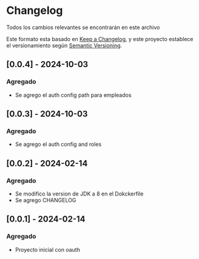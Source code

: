 # Changelog
Todos los cambios relevantes se encontrarán en este archivo

Este formato esta basado en [Keep a Changelog](https://keepachangelog.com/en/1.0.0/),
y este proyecto establece el versionamiento según [Semantic Versioning](https://semver.org/spec/v2.0.0.html).

## [0.0.4] - 2024-10-03
### Agregado
- Se agrego el auth config path para empleados

## [0.0.3] - 2024-10-03
### Agregado
- Se agrego el auth config and roles

## [0.0.2] - 2024-02-14
### Agregado
- Se modifico la version de JDK a 8 en el Dokckerfile
- Se agrego CHANGELOG

## [0.0.1] - 2024-02-14
### Agregado
- Proyecto inicial con oauth



